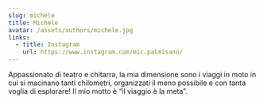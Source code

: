 ```yaml
---
slug: michele
title: Michele
avatar: /assets/authors/michele.jpg
links:
  - title: Instagram
    url: https://www.instagram.com/mic.palmisano/
---
```


Appassionato di teatro e chitarra, la mia dimensione sono i viaggi in moto in cui si macinano tanti chilometri, organizzati il meno possibile e con tanta voglia di esplorare! Il mio motto è “il viaggio è la meta”.
